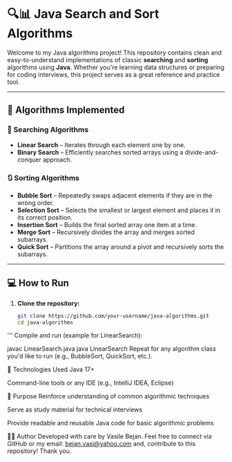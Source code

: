 # 🔍📊 Java Search and Sort Algorithms

Welcome to my Java algorithms project! This repository contains clean and easy-to-understand implementations of classic **searching** and **sorting** algorithms using **Java**. Whether you're learning data structures or preparing for coding interviews, this project serves as a great reference and practice tool.

---

## 🚀 Algorithms Implemented

### 🔎 Searching Algorithms

- **Linear Search** – Iterates through each element one by one.
- **Binary Search** – Efficiently searches sorted arrays using a divide-and-conquer approach.

### 🔃 Sorting Algorithms

- **Bubble Sort** – Repeatedly swaps adjacent elements if they are in the wrong order.
- **Selection Sort** – Selects the smallest or largest element and places it in its correct position.
- **Insertion Sort** – Builds the final sorted array one item at a time.
- **Merge Sort** – Recursively divides the array and merges sorted subarrays.
- **Quick Sort** – Partitions the array around a pivot and recursively sorts the subarrays.

---

## 💻 How to Run

1. **Clone the repository:**

   ```bash
   git clone https://github.com/your-username/java-algorithms.git
   cd java-algorithms
'''
Compile and run (example for LinearSearch):

javac LinearSearch.java
java LinearSearch
Repeat for any algorithm class you'd like to run (e.g., BubbleSort, QuickSort, etc.).

🧰 Technologies Used
Java 17+

Command-line tools or any IDE (e.g., IntelliJ IDEA, Eclipse)

🧠 Purpose
Reinforce understanding of common algorithmic techniques

Serve as study material for technical interviews

Provide readable and reusable Java code for basic algorithmic problems



👨‍💻 Author
Developed with care by Vasile Bejan.
Feel free to connect via GitHub or my email: bejan.vasi@yahoo.com and,  contribute to this repository!
Thank you.



